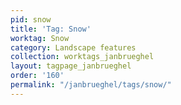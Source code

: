 ```yaml
---
pid: snow
title: 'Tag: Snow'
worktag: Snow
category: Landscape features
collection: worktags_janbrueghel
layout: tagpage_janbrueghel
order: '160'
permalink: "/janbrueghel/tags/snow/"
---
```

